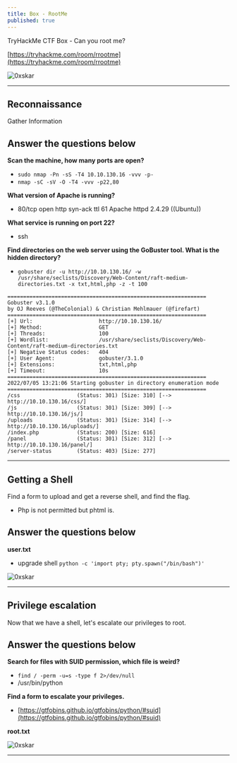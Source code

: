 ```yaml
---
title: Box - RootMe
published: true
---
```


TryHackMe CTF Box - Can you root me?

[https://tryhackme.com/room/rrootme](https://tryhackme.com/room/rrootme)

![0xskar](/assets/rootme01.jpg)

* * *

## Reconnaissance 

Gather Information

##   Answer the questions below

**Scan the machine, how many ports are open?**

- ``sudo nmap -Pn -sS -T4 10.10.130.16 -vvv -p-``
- ``nmap -sC -sV -O -T4 -vvv -p22,80``

**What version of Apache is running?**

- 80/tcp open  http    syn-ack ttl 61 Apache httpd 2.4.29 ((Ubuntu))

**What service is running on port 22?**

- ssh

**Find directories on the web server using the GoBuster tool. What is the hidden directory?**

- ``gobuster dir -u http://10.10.130.16/ -w /usr/share/seclists/Discovery/Web-Content/raft-medium-directories.txt -x txt,html,php -z -t 100``

```shell
===============================================================
Gobuster v3.1.0
by OJ Reeves (@TheColonial) & Christian Mehlmauer (@firefart)
===============================================================
[+] Url:                     http://10.10.130.16/
[+] Method:                  GET
[+] Threads:                 100
[+] Wordlist:                /usr/share/seclists/Discovery/Web-Content/raft-medium-directories.txt
[+] Negative Status codes:   404
[+] User Agent:              gobuster/3.1.0
[+] Extensions:              txt,html,php
[+] Timeout:                 10s
===============================================================
2022/07/05 13:21:06 Starting gobuster in directory enumeration mode
===============================================================
/css                  (Status: 301) [Size: 310] [--> http://10.10.130.16/css/]
/js                   (Status: 301) [Size: 309] [--> http://10.10.130.16/js/] 
/uploads              (Status: 301) [Size: 314] [--> http://10.10.130.16/uploads/]
/index.php            (Status: 200) [Size: 616]                                   
/panel                (Status: 301) [Size: 312] [--> http://10.10.130.16/panel/]  
/server-status        (Status: 403) [Size: 277] 
```

* * * 

## Getting a Shell 

Find a form to upload and get a reverse shell, and find the flag.

- Php is not permitted but phtml is.

##   Answer the questions below

**user.txt**

- upgrade shell ``python -c 'import pty; pty.spawn("/bin/bash")'``

![0xskar](/assets/rootme02.png)

* * * 

## Privilege escalation  

Now that we have a shell, let's escalate our privileges to root.

##   Answer the questions below

**Search for files with SUID permission, which file is weird?**

- ``find / -perm -u=s -type f 2>/dev/null``
- /usr/bin/python

**Find a form to escalate your privileges.**

- [https://gtfobins.github.io/gtfobins/python/#suid](https://gtfobins.github.io/gtfobins/python/#suid)

**root.txt**

![0xskar](/assets/rootme03.png)

* * * 

